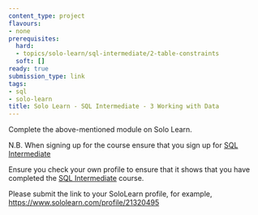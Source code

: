 ```yaml
---
content_type: project
flavours:
- none
prerequisites:
  hard:
  - topics/solo-learn/sql-intermediate/2-table-constraints
  soft: []
ready: true
submission_type: link
tags:
- sql
- solo-learn
title: Solo Learn - SQL Intermediate - 3 Working with Data
---
```


Complete the above-mentioned module on Solo Learn.

N.B. When signing up for the course ensure that you sign up for [SQL Intermediate](https://www.sololearn.com/en/learn/courses/sql-intermediate)

Ensure you check your own profile to ensure that it shows that you have completed the [SQL Intermediate](https://www.sololearn.com/en/learn/courses/sql-intermediate) course.

Please submit the link to your SoloLearn profile, for example, https://www.sololearn.com/profile/21320495
